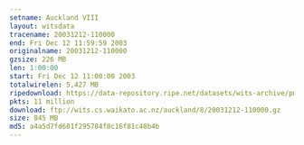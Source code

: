 ```yaml
---
setname: Auckland VIII
layout: witsdata
tracename: 20031212-110000
end: Fri Dec 12 11:59:59 2003
originalname: 20031212-110000
gzsize: 226 MB
len: 1:00:00
start: Fri Dec 12 11:00:00 2003
totalwirelen: 5,427 MB
ripedownload: https://data-repository.ripe.net/datasets/wits-archive/pma/long/auck/8//20031212-110000.gz
pkts: 11 million
download: ftp://wits.cs.waikato.ac.nz/auckland/8/20031212-110000.gz
size: 845 MB
md5: a4a5d7fd601f295784f8c16f81c48b4b
---
```

